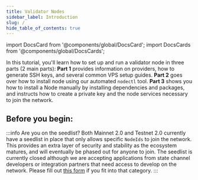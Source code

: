 ```yaml
---
title: Validator Nodes
sidebar_label: Introduction
slug: /
hide_table_of_contents: true
---
```


import DocsCard from '@components/global/DocsCard';
import DocsCards from '@components/global/DocsCards';

<head>
  <title>Run a Validator Node</title>
  <meta
    name="description"
    content="Welcome to Constellation Network Validator Node Documentation Site."
  />
</head>

In this tutorial, you'll learn how to set up and run a validator node in three parts (2 main parts): **Part 1** provides information on providers, how to generate SSH keys, and several common VPS setup guides. **Part 2** goes over how to install node using our automated `nodectl` tool.  **Part 3** shows you how to install a Node manually by installing dependencies and packages, and instructs how to create a private key and the node services necessary to join the network.

## Before you begin:

:::info Are you on the seedlist?
Both Mainnet 2.0 and Testnet 2.0 currently have a seedlist in place that only allows specific `NodeIds` to join the network. This provides an extra layer of security and stability as the ecosystem matures, and will eventually be phased out for anyone to join. The seedlist is currently closed although we are accepting applications from state channel developers or integration partners that need access to develop on the network. Please fill out [this form](https://airtable.com/shroR5bXszQXdh6dn) if you fit into that category.
:::